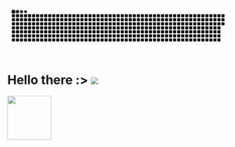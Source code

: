 ![snake gif](https://github.com/ducnguyen1511/ducnguyen1511/blob/output/github-contribution-grid-snake.svg)

# Hello there :>   <img src="https://c.tenor.com/b4YzfTiBP7MAAAAC/bye-bye-pokemon.gif" style="height: 64px; width: 64px, position: relative;" >

<img src="https://c.tenor.com/b4YzfTiBP7MAAAAC/bye-bye-pokemon.gif" style="height: 100px; width: 100px" >
